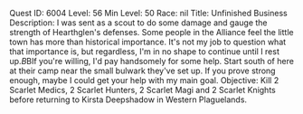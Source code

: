 Quest ID: 6004
Level: 56
Min Level: 50
Race: nil
Title: Unfinished Business
Description: I was sent as a scout to do some damage and gauge the strength of Hearthglen's defenses. Some people in the Alliance feel the little town has more than historical importance. It's not my job to question what that importance is, but regardless, I'm in no shape to continue until I rest up.$B$BIf you're willing, I'd pay handsomely for some help. Start south of here at their camp near the small bulwark they've set up. If you prove strong enough, maybe I could get your help with my main goal.
Objective: Kill 2 Scarlet Medics, 2 Scarlet Hunters, 2 Scarlet Magi and 2 Scarlet Knights before returning to Kirsta Deepshadow in Western Plaguelands.
